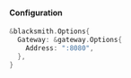 #### Configuration

```go
&blacksmith.Options{
  Gateway: &gateway.Options{
    Address: ":8080",
  },
}
```
